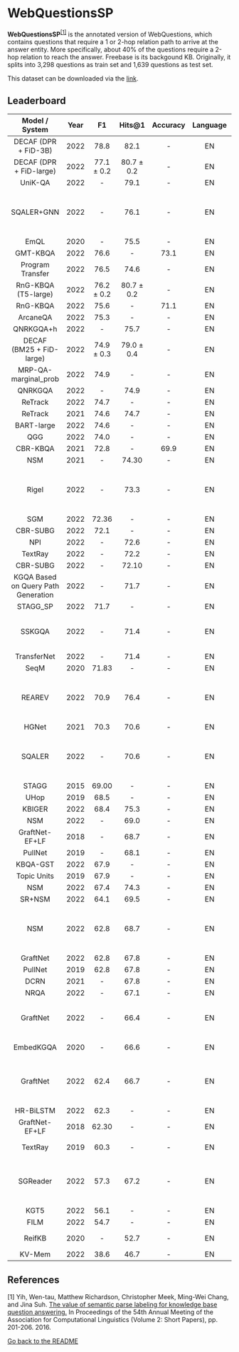 # WebQuestionsSP

**WebQuestionsSP**<sup>[[1]](#myfootnote1)</sup> is the annotated version of WebQuestions, which contains questions that require a 1 or 2-hop relation path to arrive at the answer entity. 
More specifically, about 40% of the questions require a 2-hop relation to reach the answer. Freebase is its backgound KB. Originally, it splits into 3,298 questions 
as train set and 1,639 questions as test set. 

This dataset can be downloaded via the [link](https://www.microsoft.com/en-us/download/details.aspx?id=52763).


## Leaderboard 

| Model / System | Year |  F1   | Hits@1 | Accuracy |Language |                                    Reported by                                     |
|:--------------:|:----:|:-----:|:------:|:--------:|:--------:|:----------------------------------------------------------------------------------:|
| DECAF (DPR + FiD-3B)  | 2022 |  78.8       |  82.1  | - |   EN    |    [Yu et al.](https://arxiv.org/pdf/2210.00063.pdf)                        |
| DECAF (DPR + FiD-large) | 2022 | 77.1 ± 0.2 |  80.7 ± 0.2|  - |   EN    |    [Yu et al.](https://arxiv.org/pdf/2210.00063.pdf)             |
| UniK-QA                 | 2022 | -        |  79.1|   - |  EN    |    [Yu et al.](https://arxiv.org/pdf/2210.00063.pdf)               |
| SQALER+GNN              | 2022 | -        |  76.1  |  - |   EN    | [Costas Mavromatis and George Karypis](https://arxiv.org/pdf/2210.13650.pdf)     |
| EmQL                    | 2020 | -         |  75.5|   - |  EN    |    [Yu et al.](https://arxiv.org/pdf/2210.00063.pdf)               |
| GMT-KBQA                | 2022 | 76.6     |  - |  73.1 |   EN    |    [Hu et al.](https://aclanthology.org/2022.coling-1.145.pdf)               |
| Program Transfer        | 2022 | 76.5      |  74.6|  - |   EN    |    [Yu et al.](https://arxiv.org/pdf/2210.00063.pdf)               |
| RnG-KBQA (T5-large)     | 2022 | 76.2 ± 0.2|  80.7 ± 0.2|  - |   EN    |    [Yu et al.](https://arxiv.org/pdf/2210.00063.pdf)               |
| RnG-KBQA                | 2022 | 75.6     |  - |  71.1|   EN    |    [Hu et al.](https://aclanthology.org/2022.coling-1.145.pdf)               |
| ArcaneQA                | 2022 | 75.3       | - |   - |  EN    |    [Yu et al.](https://arxiv.org/pdf/2210.00063.pdf)               |
|   QNRKGQA+h             | 2022 |   -       |  75.7  |   - |  EN    |    [Ma et al.](https://link.springer.com/chapter/10.1007/978-3-031-10983-6_11)     |
| DECAF (BM25 + FiD-large)| 2022 | 74.9 ± 0.3 | 79.0 ± 0.4 |  - |   EN    |    [Yu et al.](https://arxiv.org/pdf/2210.00063.pdf)               |
| MRP-QA-marginal_prob    | 2022 | 74.9  | -|  - |   EN    |   [Wang et al.](https://aclanthology.org/2022.naacl-main.294.pdf)          |
|    QNRKGQA              | 2022 |   -       |  74.9  |    - | EN    |    [Ma et al.](https://link.springer.com/chapter/10.1007/978-3-031-10983-6_11)     |
| ReTrack                 | 2022 | 74.7     |  - |  - |   EN    |    [Hu et al.](https://aclanthology.org/2022.coling-1.145.pdf)               |
| ReTrack                 | 2021 | 74.6       | 74.7 |  - |   EN    |    [Yu et al.](https://arxiv.org/pdf/2210.00063.pdf)               |
| BART-large              | 2022 | 74.6     |  - |  - |   EN    |    [Hu et al.](https://aclanthology.org/2022.coling-1.145.pdf)               |
| QGG                     | 2022 | 74.0       | -|  - |   EN    |    [Yu et al.](https://arxiv.org/pdf/2210.00063.pdf)               |
| CBR-KBQA                | 2021 | 72.8        | -|   69.9 |  EN    |    [Yu et al.](https://arxiv.org/pdf/2210.00063.pdf)               |
|      NSM                | 2021 |   -        | 74.30  |   - |  EN    |                 [He et al.](https://arxiv.org/pdf/2101.03737.pdf)                  |
| Rigel                   | 2022 | -          |  73.3  |   - |  EN    | [Costas Mavromatis and George Karypis](https://arxiv.org/pdf/2210.13650.pdf)     |
|      SGM                | 2022 | 72.36      |   -    |  - |   EN    |  [Ma L et al.](https://ieeexplore.ieee.org/stamp/stamp.jsp?tp=&arnumber=9747229)   |
| CBR-SUBG                | 2022 | 72.1       | - |  - |   EN    |    [Yu et al.](https://arxiv.org/pdf/2210.00063.pdf)               |
|      NPI                | 2022 |   -        |  72.6  |   - |  EN    |            [Cao et al.](https://aclanthology.org/2022.acl-long.559.pdf)            |
|    TextRay              | 2022 |   -        |  72.2  |   - |  EN    |            [Cao et al.](https://aclanthology.org/2022.acl-long.559.pdf)            |
|    CBR-SUBG             | 2022 |   -        | 72.10  |   - |  EN    |                 [Das et al.](https://arxiv.org/pdf/2202.10610.pdf)                 |
| KGQA Based on Query Path Generation| 2022 | - | 71.7 | - | EN | [Yang et al.](https://link.springer.com/chapter/10.1007/978-3-031-10983-6_12) |
| STAGG_SP                | 2022 | 71.7  | -|  - |   EN    |   [Wang et al.](https://aclanthology.org/2022.naacl-main.294.pdf)          |
|     SSKGQA              | 2022 |   -   |  71.4  |   - |  EN    |     [Mingchen Li and Jonathan Shihao Ji](https://arxiv.org/pdf/2204.10194.pdf)     |
|  TransferNet            | 2022 |   -   |  71.4  |  - |   EN    |                 [Shi et al.](https://arxiv.org/pdf/2104.07302.pdf)                 |
|      SeqM               | 2020 | 71.83 |   -    |  - |   EN    |  [Ma L et al.](https://ieeexplore.ieee.org/stamp/stamp.jsp?tp=&arnumber=9747229)   |
| REAREV                  | 2022 |  70.9 |  76.4  |  - |   EN    | [Costas Mavromatis and George Karypis](https://arxiv.org/pdf/2210.13650.pdf)     |
|    HGNet                | 2021 | 70.3   | 70.6|  - |   EN    |    [Yu et al.](https://arxiv.org/pdf/2210.00063.pdf)               |
| SQALER         | 2022 | - |  70.6  |   - |  EN    | [Costas Mavromatis and George Karypis](https://arxiv.org/pdf/2210.13650.pdf)     |
|     STAGG      | 2015 | 69.00 |   -    |   - |  EN    |  [Ma L et al.](https://ieeexplore.ieee.org/stamp/stamp.jsp?tp=&arnumber=9747229)   |
|      UHop      | 2019 | 68.5  |   -    |  - |   EN    |  [Ma L et al.](https://ieeexplore.ieee.org/stamp/stamp.jsp?tp=&arnumber=9747229)   |
|     KBIGER     | 2022 | 68.4  |  75.3  |  - |   EN    |  [Du et al.](https://arxiv.org/pdf/2209.03005.pdf)   |
|      NSM       | 2022 |   -   |  69.0  |  - |   EN    |            [Cao et al.](https://aclanthology.org/2022.acl-long.559.pdf)            |
| GraftNet-EF+LF | 2018 |   -   |  68.7  |  - |   EN    |                [Sun et al.](https://aclanthology.org/D18-1455.pdf)                 |
|    PullNet     | 2019 |   -   |  68.1  |  - |   EN    |                 [Sun et al.](https://arxiv.org/pdf/1904.09537.pdf)                 |
| KBQA-GST       | 2022 | 67.9 | -|  - |   EN    |   [Wang et al.](https://aclanthology.org/2022.naacl-main.294.pdf)          |
|  Topic Units   | 2019 | 67.9  |   -    |  - |   EN    |  [Ma L et al.](https://ieeexplore.ieee.org/stamp/stamp.jsp?tp=&arnumber=9747229)   |
|  NSM           | 2022 | 67.4 |  74.3  |  - |   EN    |   [Du et al.](https://arxiv.org/pdf/2209.03005.pdf)   |
|         SR+NSM | 2022 | 64.1| 69.5|  - |   EN    |    [Yu et al.](https://arxiv.org/pdf/2210.00063.pdf)               |
| NSM           | 2022 |  62.8 |  68.7  |  - |   EN    | [Costas Mavromatis and George Karypis](https://arxiv.org/pdf/2210.13650.pdf)     |
|    GraftNet    | 2022 | 62.8|  67.8  |   - |  EN    |    [Du et al.](https://arxiv.org/pdf/2209.03005.pdf)   |
|        PullNet | 2019 | 62.8|  67.8  |   - |  EN  |    [Yu et al.](https://arxiv.org/pdf/2210.00063.pdf)               |
|      DCRN      | 2021 |   -   |  67.8  |  - |   EN    |          [Cai et al.](https://aclanthology.org/2021.findings-acl.19.pdf)           |
|      NRQA      | 2022 |   -   |  67.1  |  - |   EN    | [Guo et al.](https://link.springer.com/content/pdf/10.1007/s10489-022-03927-0.pdf) |
|    GraftNet    | 2022 |   -   |  66.4  |  - |   EN    |     [Mingchen Li and Jonathan Shihao Ji](https://arxiv.org/pdf/2204.10194.pdf)     |
|   EmbedKGQA    | 2020 |   -   |  66.6  |  - |   EN    |          [Saxena et al.](https://aclanthology.org/2020.acl-main.412.pdf)           |
|    GraftNet    | 2022 |  62.4 |  66.7  |  - |   EN    | [Costas Mavromatis and George Karypis](https://arxiv.org/pdf/2210.13650.pdf)     |
| HR-BiLSTM      | 2022 | 62.3 | -|  - |   EN    |   [Wang et al.](https://aclanthology.org/2022.naacl-main.294.pdf)          |
| GraftNet-EF+LF | 2018 | 62.30 |   -    |  - |   EN    |                [Sun et al.](https://aclanthology.org/D18-1455.pdf)                 |
|    TextRay     | 2019 | 60.3  |   -    |  - |   EN    |        [Bhutani et al.](https://dl.acm.org/doi/pdf/10.1145/3357384.3358033)        |
|    SGReader    | 2022 |  57.3 |  67.2  |  - |   EN    | [Costas Mavromatis and George Karypis](https://arxiv.org/pdf/2210.13650.pdf)     |
|           KGT5 | 2022 | 56.1  |      -|   - |  EN    |    [Yu et al.](https://arxiv.org/pdf/2210.00063.pdf)               |
|           FILM | 2022 | 54.7  |      -|   - |  EN    |    [Yu et al.](https://arxiv.org/pdf/2210.00063.pdf)               |
|     ReifKB     | 2020 |   -   |  52.7  |   - |  EN    |                [Cohen et al.](https://arxiv.org/pdf/2002.06115.pdf)                |
|    KV-Mem       | 2022 |  38.6 |  46.7  |   - |  EN    |    [Du et al.](https://arxiv.org/pdf/2209.03005.pdf)   |


## References 
<a name="myfootnote1">[1]</a> Yih, Wen-tau, Matthew Richardson, Christopher Meek, Ming-Wei Chang, and Jina Suh. [The value of semantic parse labeling for knowledge base question answering.](http://anthology.aclweb.org/P16-2033) In Proceedings of the 54th Annual Meeting of the Association for Computational Linguistics (Volume 2: Short Papers), pp. 201-206. 2016.


[Go back to the README](../README.md)
